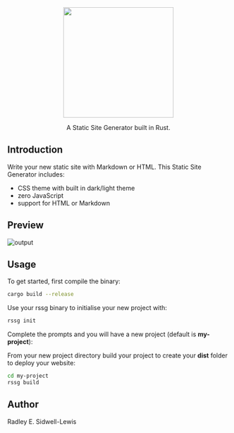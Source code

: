 <div align="center">
 <img src="https://github.com/radleylewis/rssg/assets/40852773/5bef91b6-10f3-425e-b3d7-52414faca447" width="250px">
 <p>A Static Site Generator built in Rust.</p>
</div> 

## Introduction

Write your new static site with Markdown or HTML. This Static Site Generator includes:

- CSS theme with built in dark/light theme
- zero JavaScript
- support for HTML or Markdown

## Preview

![output](https://github.com/radleylewis/rssg/assets/40852773/e4466739-6104-41bd-8e0f-0be2d056102c)

## Usage

To get started, first compile the binary:

```bash
cargo build --release
```

Use your rssg binary to initialise your new project with:

```bash
rssg init
```

Complete the prompts and you will have a new project (default is **my-project**):

From your new project directory build your project to create your **dist** folder to deploy your website:

```bash
cd my-project
rssg build  
```

## Author

Radley E. Sidwell-Lewis
